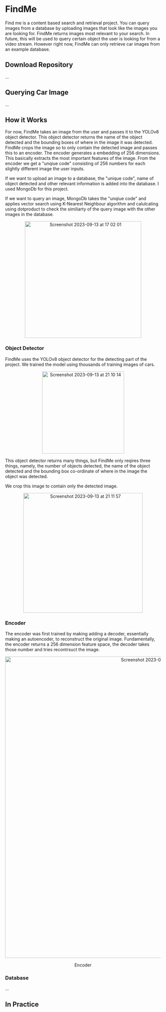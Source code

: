 # FindMe
Find me is a content based search and retrieval project. You can query images from a database by uploading images that look like the images you are looking for. FindMe returns images most relevant to your search. In future, this will be used to query certain object the user is looking for from a video stream. However right now, FindMe can only retrieve car images from an example database.

## Download Repository
...

## Querying Car Image
...

## How it Works

For now, FindMe takes an image from the user and passes it to the YOLOv8 object detector. This object detector returns the name of the object detected and the bounding boxes of where in the image it was detected. FindMe crops the image so to only contain the detected image and passes this to an encoder. The encoder generates a embedding of 256 dimensions. This basically extracts the most important features of the image. From the encoder we get a "unqiue code" consisting of 256 numbers for each slightly different image the user inputs. 

If we want to upload an image to a database, the "unique code", name of object detected and other relevant information is added into the database. I used MongoDb for this project.

If we want to query an image, MongoDb takes the "unqiue code" and applies vector search using K-Nearest Neighbour algorithm and calulcating using dotproduct to check the similiarty of the query image with the other images in the database.

<p align="center">
 <img width="376" alt="Screenshot 2023-09-13 at 17 02 01" src="https://github.com/lamiayous/FindMe/assets/124199862/06749e30-1b72-42da-96e4-31c68b3d752b">
</p>

### Object Detector

FindMe uses the YOLOv8 object detector for the detecting part of the project. We trained the model using thousands of training images of cars.

<p align="center">
 <img width="265" alt="Screenshot 2023-09-13 at 21 10 14" src="https://github.com/lamiayous/FindMe/assets/124199862/ac4f5f9d-7099-4c82-bf0c-78802e3f731a">
</p>

This object detector returns many things, but FindMe only reqires three things, namely, the number of objects detected, the name of the object detected and the bounding box co-ordinate of where in the image the object was detected.

We crop this image to contain only the detected image.

<p align="center">
 <img width="386" alt="Screenshot 2023-09-13 at 21 11 57" src="https://github.com/lamiayous/FindMe/assets/124199862/4a68da7c-2338-410b-91dd-503e01fe9cb2">
<p align="center">

### Encoder
The encoder was first trained by making adding a decoder, essentially making an autoencoder, to reconstruct the original image. Fundamentally, the encoder returns a 256 dimension feature space, the decoder takes those number and tries recontrsuct the image. 

<p align="center">
 <img width="972" alt="Screenshot 2023-09-14 at 23 45 07" src="https://github.com/lamiayous/FindMe/assets/124199862/221855f1-fc8a-41ad-aa92-c35005d60d65">
<p align="center">
                                            Encoder




### Database
...

## In Practice
